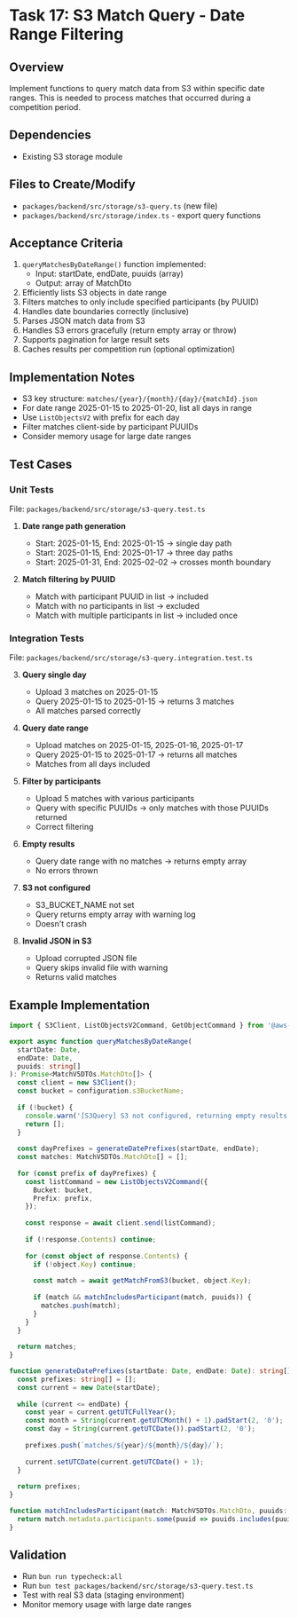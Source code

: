 # Task 17: S3 Match Query - Date Range Filtering

## Overview
Implement functions to query match data from S3 within specific date ranges. This is needed to process matches that occurred during a competition period.

## Dependencies
- Existing S3 storage module

## Files to Create/Modify
- `packages/backend/src/storage/s3-query.ts` (new file)
- `packages/backend/src/storage/index.ts` - export query functions

## Acceptance Criteria
1. `queryMatchesByDateRange()` function implemented:
   - Input: startDate, endDate, puuids (array)
   - Output: array of MatchDto
2. Efficiently lists S3 objects in date range
3. Filters matches to only include specified participants (by PUUID)
4. Handles date boundaries correctly (inclusive)
5. Parses JSON match data from S3
6. Handles S3 errors gracefully (return empty array or throw)
7. Supports pagination for large result sets
8. Caches results per competition run (optional optimization)

## Implementation Notes
- S3 key structure: `matches/{year}/{month}/{day}/{matchId}.json`
- For date range 2025-01-15 to 2025-01-20, list all days in range
- Use `ListObjectsV2` with prefix for each day
- Filter matches client-side by participant PUUIDs
- Consider memory usage for large date ranges

## Test Cases

### Unit Tests
File: `packages/backend/src/storage/s3-query.test.ts`

1. **Date range path generation**
   - Start: 2025-01-15, End: 2025-01-15 → single day path
   - Start: 2025-01-15, End: 2025-01-17 → three day paths
   - Start: 2025-01-31, End: 2025-02-02 → crosses month boundary

2. **Match filtering by PUUID**
   - Match with participant PUUID in list → included
   - Match with no participants in list → excluded
   - Match with multiple participants in list → included once

### Integration Tests
File: `packages/backend/src/storage/s3-query.integration.test.ts`

3. **Query single day**
   - Upload 3 matches on 2025-01-15
   - Query 2025-01-15 to 2025-01-15 → returns 3 matches
   - All matches parsed correctly

4. **Query date range**
   - Upload matches on 2025-01-15, 2025-01-16, 2025-01-17
   - Query 2025-01-15 to 2025-01-17 → returns all matches
   - Matches from all days included

5. **Filter by participants**
   - Upload 5 matches with various participants
   - Query with specific PUUIDs → only matches with those PUUIDs returned
   - Correct filtering

6. **Empty results**
   - Query date range with no matches → returns empty array
   - No errors thrown

7. **S3 not configured**
   - S3_BUCKET_NAME not set
   - Query returns empty array with warning log
   - Doesn't crash

8. **Invalid JSON in S3**
   - Upload corrupted JSON file
   - Query skips invalid file with warning
   - Returns valid matches

## Example Implementation
```typescript
import { S3Client, ListObjectsV2Command, GetObjectCommand } from '@aws-sdk/client-s3';

export async function queryMatchesByDateRange(
  startDate: Date,
  endDate: Date,
  puuids: string[]
): Promise<MatchV5DTOs.MatchDto[]> {
  const client = new S3Client();
  const bucket = configuration.s3BucketName;
  
  if (!bucket) {
    console.warn('[S3Query] S3 not configured, returning empty results');
    return [];
  }
  
  const dayPrefixes = generateDatePrefixes(startDate, endDate);
  const matches: MatchV5DTOs.MatchDto[] = [];
  
  for (const prefix of dayPrefixes) {
    const listCommand = new ListObjectsV2Command({
      Bucket: bucket,
      Prefix: prefix,
    });
    
    const response = await client.send(listCommand);
    
    if (!response.Contents) continue;
    
    for (const object of response.Contents) {
      if (!object.Key) continue;
      
      const match = await getMatchFromS3(bucket, object.Key);
      
      if (match && matchIncludesParticipant(match, puuids)) {
        matches.push(match);
      }
    }
  }
  
  return matches;
}

function generateDatePrefixes(startDate: Date, endDate: Date): string[] {
  const prefixes: string[] = [];
  const current = new Date(startDate);
  
  while (current <= endDate) {
    const year = current.getUTCFullYear();
    const month = String(current.getUTCMonth() + 1).padStart(2, '0');
    const day = String(current.getUTCDate()).padStart(2, '0');
    
    prefixes.push(`matches/${year}/${month}/${day}/`);
    
    current.setUTCDate(current.getUTCDate() + 1);
  }
  
  return prefixes;
}

function matchIncludesParticipant(match: MatchV5DTOs.MatchDto, puuids: string[]): boolean {
  return match.metadata.participants.some(puuid => puuids.includes(puuid));
}
```

## Validation
- Run `bun run typecheck:all`
- Run `bun test packages/backend/src/storage/s3-query.test.ts`
- Test with real S3 data (staging environment)
- Monitor memory usage with large date ranges


